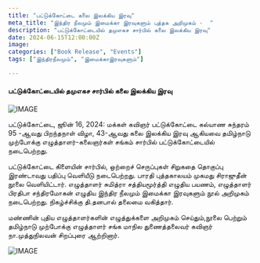 ```yaml
---
title: "பட்டுக்கோட்டை கலை இலக்கிய இரவு"
meta_title: "இந்திர நீலமும் இமைக்கா இரவுகளும் புத்தக அறிமுகம் -  "
description: "பட்டுக்கோட்டையில் தமுஎகச சார்பில் கலை இலக்கிய இரவு"
date: 2024-06-15T12:00:00Z
image: 
categories: ["Book Release", "Events"]
tags: ["இந்திரநீலமும்", "இமைக்காஇரவுகளும்"]

---
```

#### பட்டுக்கோட்டையில் தமுஎகச சார்பில் கலை இலக்கிய இரவு
![IMAGE](/images/gallery/FB_IMG_1755542612868.jpg)

பட்டுக்கோட்டை, ஜூன் 16, 2024: மக்கள் கவிஞர் பட்டுக்கோட்டை கல்யாண சுந்தரம் 95 -ஆவது பிறந்தநாள் விழா, 43-ஆவது கலை இலக்கிய இரவு ஆகியவை தமிழ்நாடு முற்போக்கு எழுத்தாளர்-கலைஞர்கள் சங்கம் சார்பில் பட்டுக்கோட்டையில் நடைபெற்றது.

பட்டுக்கோட்டை கிளையின் சார்பில், ஒற்றைச் செருப்புகள் சிறுகதை தொகுப்பு இரண்டாவது பதிப்பு வெளியீடு நடைபெற்றது. பாரதி புத்தகாலயம் முகமது சிராஜுதீன் நூலை வெளியிட்டார். எழுத்தாளர் சுமித்ரா சத்தியமூர்த்தி எழுதிய பயணம், எழுத்தாளர் பிரதிபா சந்திரமோகன் எழுதிய இந்திர நீலமும் இமைக்கா இரவுகளும் நூல் அறிமுகம் நடைபெற்றது. நிகழ்ச்சிக்கு தி.தனபால் தலைமை வகித்தார். 

மண்ணின் புதிய எழுத்தாளர்களின் எழுத்துக்களை அறிமுகம் செய்தும்,நூலை பெற்றும் தமிழ்நாடு முற்போக்கு எழுத்தாளர் சங்க மாநில துணைத்தலைவர் கவிஞர் நா.முத்துநிலவன் சிறப்புரை ஆற்றினார்.

![IMAGE](/images/KALAIRAVU2024-1.png)